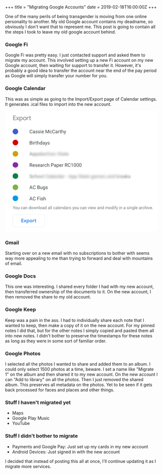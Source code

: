 +++
title = "Migrating Google Accounts"
date = 2019-02-18T16:00:00Z
+++

One of the many perils of being transgender is moving from one online
personality to another. My old Google account contains my deadname, so obviously
I don't want that to represent me. This post is going to contain all the steps I
took to leave my old google account behind.

### Google Fi
Google Fi was pretty easy. I just contacted support and asked them to migrate
my account. This involved setting up a new Fi account on my new Google account,
then waiting for support to transfer it. However, it's probably a good idea to
transfer the account near the end of the pay period as Google will simply
transfer your number for you.

### Google Calendar
This was as simple as going to the Import/Export page of Calendar settings. It
generates .ical files to import into the new account.

![Screenshot of Google Calendar Export Screen](image1.png)

### Gmail
Starting over on a new email with no subscriptions to bother with seems way more
appealing to me than trying to forward and deal with mountains of email.

### Google Docs
This one was interesting. I shared every folder I had with my new account, then
transferred ownership of the documents to it. On the new account, I then removed
the share to my old account.

### Google Keep
Keep was a pain in the ass. I had to individually share each note that I wanted
to keep, then make a copy of it on the new account. For my pinned notes I did
that, but for the other notes I simply copied and pasted them all into new
notes. I didn't bother to preserve the timestamps for these notes as long as
they were in some sort of familiar order.

### Google Photos
I selected all the photos I wanted to share and added them to an album. I could
only select 1500 photos at a time, beware. I set a name like "Migrate 1" on the
album and then shared it to my new account. On the new account I can "Add to
library" on all the photos. Then I just removed the shared album. This preserves
all metadata on the photos. Yet to be seen if it gets back processed for faces
and places and other things. 

### Stuff I haven't migrated yet
- Maps
- Google Play Music
- YouTube

### Stuff I didn't bother to migrate
- Payments and Google Pay: Just set up my cards in my new account
- Android Devices: Just signed in with the new account

I decided that instead of posting this all at once, I'll continue updating it as I migrate more
services.

